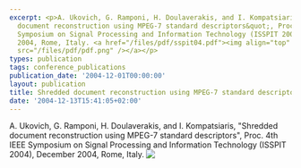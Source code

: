 ```yaml
---
excerpt: <p>A. Ukovich, G. Ramponi, H. Doulaverakis, and I. Kompatsiaris, &quot;Shredded
  document reconstruction using MPEG-7 standard descriptors&quot;, Proc. 4th IEEE
  Symposium on Signal Processing and Information Technology (ISSPIT 2004), December
  2004, Rome, Italy. <a href="/files/pdf/sspit04.pdf"><img align="top" border="0"
  src="/files/pdf/pdf.png" /></a></p>
types: publication
tags: conference_publications
publication_date: '2004-12-01T00:00:00'
layout: publication
title: Shredded document reconstruction using MPEG-7 standard descriptors
date: '2004-12-13T15:41:05+02:00'
---
```

<p>A. Ukovich, G. Ramponi, H. Doulaverakis, and I. Kompatsiaris, &quot;Shredded document reconstruction using MPEG-7 standard descriptors&quot;, Proc. 4th IEEE Symposium on Signal Processing and Information Technology (ISSPIT 2004), December 2004, Rome, Italy. <a href="/files/pdf/sspit04.pdf"><img align="top" border="0" src="/files/pdf/pdf.png" /></a></p>
